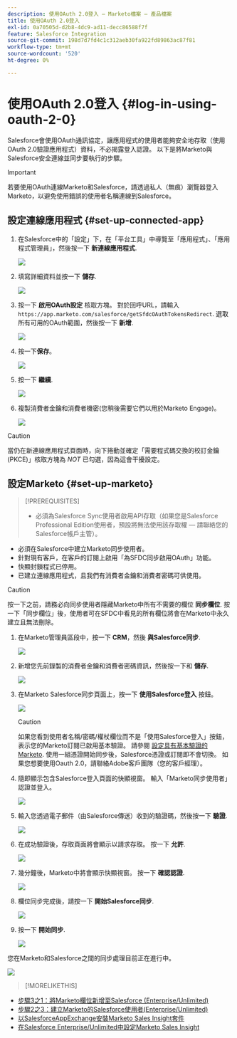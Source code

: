 ```yaml
---
description: 使用OAuth 2.0登入 — Marketo檔案 — 產品檔案
title: 使用OAuth 2.0登入
exl-id: 0a70505d-d2b8-4dc9-ad11-decc86588f7f
feature: Salesforce Integration
source-git-commit: 198d7d7fd4c1c312aeb30fa922fd89863ac87f81
workflow-type: tm+mt
source-wordcount: '520'
ht-degree: 0%

---
```


# 使用OAuth 2.0登入 {#log-in-using-oauth-2-0}

Salesforce會使用OAuth通訊協定，讓應用程式的使用者能夠安全地存取（使用OAuth 2.0驗證應用程式）資料，不必揭露登入認證。 以下是將Marketo與Salesforce安全連線並同步要執行的步驟。

>[!IMPORTANT]
>
>若要使用OAuth連線Marketo和Salesforce，請透過私人（無痕）瀏覽器登入Marketo，以避免使用錯誤的使用者名稱連線到Salesforce。

## 設定連線應用程式 {#set-up-connected-app}

1. 在Salesforce中的「設定」下，在「平台工具」中導覽至「應用程式」、「應用程式管理員」，然後按一下 **新連線應用程式**.

   ![](assets/setting-up-oauth-2-1.png)

1. 填寫詳細資料並按一下 **儲存**.

   ![](assets/setting-up-oauth-2-2.png)

1. 按一下 **啟用OAuth設定** 核取方塊。 對於回呼URL，請輸入 `https://app.marketo.com/salesforce/getSfdcOAuthTokensRedirect`. 選取所有可用的OAuth範圍，然後按一下 **新增**.

   ![](assets/setting-up-oauth-2-3.png)

1. 按一下&#x200B;**保存**。

   ![](assets/setting-up-oauth-2-4.png)

1. 按一下 **繼續**.

   ![](assets/setting-up-oauth-2-5.png)

1. 複製消費者金鑰和消費者機密(您稍後需要它們以用於Marketo Engage)。

   ![](assets/setting-up-oauth-2-6.png)

>[!CAUTION]
>
>當仍在新連線應用程式頁面時，向下捲動並確定「需要程式碼交換的校訂金鑰(PKCE)」核取方塊為 _NOT_ 已勾選，因為這會干擾設定。

## 設定Marketo {#set-up-marketo}

>[!PREREQUISITES]
>
>* 必須為Salesforce Sync使用者啟用API存取（如果您是Salesforce Professional Edition使用者，預設將無法使用該存取權 — 請聯絡您的Salesforce帳戶主管）。
* 必須在Salesforce中建立Marketo同步使用者。
* 針對現有客戶，在客戶的訂閱上啟用「為SFDC同步啟用OAuth」功能。
* 快顯封鎖程式已停用。
* 已建立連線應用程式，且我們有消費者金鑰和消費者密碼可供使用。

>[!CAUTION]
>
按一下之前，請務必向同步使用者隱藏Marketo中所有不需要的欄位 **同步欄位**. 按一下「同步欄位」後，使用者可在SFDC中看見的所有欄位將會在Marketo中永久建立且無法刪除。

1. 在Marketo管理員區段中，按一下 **CRM**，然後 **與Salesforce同步**.

   ![](assets/setting-up-oauth-2-7.png)

1. 新增您先前錄製的消費者金鑰和消費者密碼資訊，然後按一下和 **儲存**.

   ![](assets/setting-up-oauth-2-8.png)

1. 在Marketo Salesforce同步頁面上，按一下 **使用Salesforce登入** 按鈕。

   ![](assets/setting-up-oauth-2-9.png)

   >[!CAUTION]
   >
   如果您看到使用者名稱/密碼/權杖欄位而不是「使用Salesforce登入」按鈕，表示您的Marketo訂閱已啟用基本驗證。 請參閱 [設定具有基本驗證的Marketo](/help/marketo/product-docs/crm-sync/salesforce-sync/setup/enterprise-unlimited-edition/step-3-of-3-connect-marketo-and-salesforce-enterprise-unlimited.md). 使用一組憑證開始同步後，Salesforce憑證或訂閱即不會切換。 如果您想要使用Oauth 2.0，請聯絡Adobe客戶團隊（您的客戶經理）。

1. 隨即顯示包含Salesforce登入頁面的快顯視窗。 輸入「Marketo同步使用者」認證並登入。

   ![](assets/setting-up-oauth-2-10.png)

1. 輸入您透過電子郵件（由Salesforce傳送）收到的驗證碼，然後按一下 **驗證**.

   ![](assets/setting-up-oauth-2-11.png)

1. 在成功驗證後，存取頁面將會顯示以請求存取。 按一下 **允許**.

   ![](assets/setting-up-oauth-2-12.png)

1. 幾分鐘後，Marketo中將會顯示快顯視窗。 按一下 **確認認證**.

   ![](assets/setting-up-oauth-2-13.png)

1. 欄位同步完成後，請按一下 **開始Salesforce同步**.

   ![](assets/setting-up-oauth-2-14.png)

1. 按一下 **開始同步**.

   ![](assets/setting-up-oauth-2-15.png)

您在Marketo和Salesforce之間的同步處理目前正在進行中。

![](assets/setting-up-oauth-2-16.png)

>[!MORELIKETHIS]
>
* [步驟3之1：將Marketo欄位新增至Salesforce (Enterprise/Unlimited)](/help/marketo/product-docs/crm-sync/salesforce-sync/setup/enterprise-unlimited-edition/step-1-of-3-add-marketo-fields-to-salesforce-enterprise-unlimited.md)
* [步驟2之3：建立Marketo的Salesforce使用者(Enterprise/Unlimited)](/help/marketo/product-docs/crm-sync/salesforce-sync/setup/enterprise-unlimited-edition/step-2-of-3-create-a-salesforce-user-for-marketo-enterprise-unlimited.md)
* [以SalesforceAppExchange安裝Marketo Sales Insight套件](/help/marketo/product-docs/marketo-sales-insight/msi-for-salesforce/installation/install-marketo-sales-insight-package-in-salesforce-appexchange.md)
* [在Salesforce Enterprise/Unlimited中設定Marketo Sales Insight](/help/marketo/product-docs/marketo-sales-insight/msi-for-salesforce/configuration/configure-marketo-sales-insight-in-salesforce-enterprise-unlimited.md)
